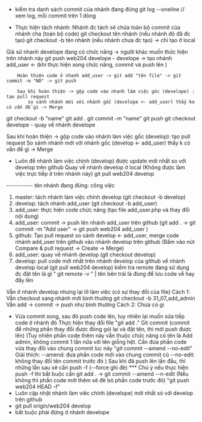- kiểm tra danh sách commit của nhánh đang đứng 
    git log --oneline // xem log, mỗi commit trên 1 dòng

- Thực hiện tách nhánh: Nhánh đc tách sẽ chứa toàn bộ commit của nhánh cha (toàn bộ code)
    git checkout tên nhánh (nếu nhánh đó đã đc tạo)
    git checkout -b tên nhánh (nếu nhánh chưa đc tạo) -> chỉ tạo ở local

Giả sử nhanh develope đang có chức năng -> người khác muốn thức hiện trên nhánh này
    git push web204 develope
    - develope -> tạo nhánh add_user
        <- (khi thực hiện xong chức năng, commit và push lên )

        Hoàn thiện code ở nhanh add_user -> git add "tên file" -> git commit -m "ND" -> git push 

        Sau khi hoàn thiện -> gộp code vào nhanh làm việc gôc (develope) : tạo pull request 
            so sánh nhánh mới với nhánh gốc (develope <- add_user) thấy ko có vấn đề gì -> Merge

git checkout -b "name"
git add .
git commit -m "name"
git push
git checkout develope - quay về nhánh develope

Sau khi hoàn thiện -> gộp code vào nhánh làm việc gốc (develop): tạo pull request
                So sánh nhánh mới với nhánh gốc (develop <- add_user) thấy k có vấn đề gì -> Merge

- Luôn để nhánh làm việc chính (develop) được update mới nhất so với develop trên github
    Quay về nhánh develop ở local (Không được làm việc trực tiếp ở trên nhánh này)
    git pull web204 develop

----------- tên nhánh đang đứng: công việc
1. master: tách nhánh làm việc chính develop (git checkout -b develop)
2. develop: tách nhánh add_user  (git checkout -b add_user)
3. add_user: thực hiện code chức năng (tạo file add_user.php và thay đổi nội dung)
4. add_user: commit -> push lên nhánh add_user trên github (git add . -> git commit -m "Add user" ->
        git push web204 add_user )
5. github: Tạo pull request so sánh develop <- add_user, merge code nhánh add_user trên github vào
    nhánh develop trên github (Bấm vào nút Compare & pull request -> Create -> Merge)
6. add_user: quay về nhánh develop (git checkout develop)
7. develop: pull code mới nhất trên nhánh develop của github về nhánh develop local
    (git pull web204 develop)
kiểm tra remote đang sử dụng đc đặt tên là gì
    " git remote -v " | tên bên trái là đùng để lưu code về hay đẩy lên

Vẫn ở nhánh develop nhưng lại lỡ làm việc (có sự thay đổi của file)
    Cách 1: Vẫn checkout sang nhánh mới bình thường
        git checkout -b 31_07_add_admin
        Vẫn add -> commit -> push như bình thường
    Cách 2: Chưa có gì

- Vừa commit xong, sau đó push code lên, tuy nhiên lại muốn sửa tiếp code ở nhánh đó
    Thực hiện thay đổi file
        "git add ."
    Git commit (commit để những phần thay đổi được đóng gói lại và đặt tên, thì mới push được lên)
    (Tuy nhiên phần code thêm này vẫn thuộc chức năng có tên là Add admin,
    không commit 1 lần nữa với tên giống hệt.
    Cần đưa phần code vừa thay đổi vào chung commit lúc nãy
        "git commit --amend --no-edit"
        Giải thích: --amend: đưa phần code mới vào chung commit cũ
                    --no-edit: không thay đổi tên commit trước đó
    )
    Sau khi đã push lên lần đầu, thì những lần sau sẽ cần push -f (--force ghi đè)
    *** Chú ý nếu thực hiện push -f thì bắt buộc cần git add . -> git commit --amend --n-edit
    (Nếu không thì phần code mới thêm sẽ đè bỏ phần code trước đó)
        "git push web204 HEAD -f" 
- Luôn cập nhật nhánh làm viêc chính (develope) mới nhất só với develop trên github
- git pull origin/web204 develop 
- bắt buộc phải đứng ở nhánh develope